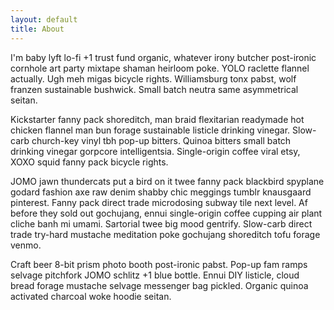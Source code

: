 ```yaml
---
layout: default
title: About
---
```


I'm baby lyft lo-fi +1 trust fund organic, whatever irony butcher post-ironic cornhole art party mixtape shaman heirloom poke. YOLO raclette flannel actually. Ugh meh migas bicycle rights. Williamsburg tonx pabst, wolf franzen sustainable bushwick. Small batch neutra same asymmetrical seitan.

Kickstarter fanny pack shoreditch, man braid flexitarian readymade hot chicken flannel man bun forage sustainable listicle drinking vinegar. Slow-carb church-key vinyl tbh pop-up bitters. Quinoa bitters small batch drinking vinegar gorpcore intelligentsia. Single-origin coffee viral etsy, XOXO squid fanny pack bicycle rights.

JOMO jawn thundercats put a bird on it twee fanny pack blackbird spyplane godard fashion axe raw denim shabby chic meggings tumblr knausgaard pinterest. Fanny pack direct trade microdosing subway tile next level. Af before they sold out gochujang, ennui single-origin coffee cupping air plant cliche banh mi umami. Sartorial twee big mood gentrify. Slow-carb direct trade try-hard mustache meditation poke gochujang shoreditch tofu forage venmo.

Craft beer 8-bit prism photo booth post-ironic pabst. Pop-up fam ramps selvage pitchfork JOMO schlitz +1 blue bottle. Ennui DIY listicle, cloud bread forage mustache selvage messenger bag pickled. Organic quinoa activated charcoal woke hoodie seitan.